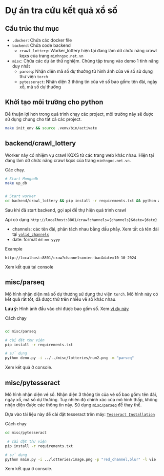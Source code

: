 # Dự án tra cứu kết quả xổ số

## Cấu trúc thư mục

- `.docker`: Chứa các docker file
- `backend`: Chứa code backend
  - `crawl_lottery`: Worker_lottery hiện tại đang làm dở chức năng crawl kqxs của trang `minhngoc.net.vn`
- `misc`: Chứa các dự án thử nghiệm. Chúng tập trung vào demo 1 tính năng duy nhất
  - `parseq`: Nhận diện mã số dự thưởng từ hình ảnh của vé số sử dụng thư viện `torch`
  - `pytesseract`: Nhận diện 3 thông tin của vé số bao gồm: tên đài, ngày xổ, mã số dự thưởng

## Khởi tạo môi trường cho python

Để thuận lợi hơn trong quá trình chạy các project, môi trường này sẽ được sử dụng chung cho tất cả các project.

```bash
make init_env && source .venv/bin/activate
```

## backend/crawl_lottery

Worker này có nhiệm vụ crawl KQXS từ các trang web khác nhau. Hiện tại đang làm dở chức năng crawl kqxs của trang `minhngoc.net.vn`.

Các chạy.

```bash
# Start Mongodb
make up_db


# Start worker
cd backend/crawl_lottery && pip install -r requirements.txt && python app.py
```

Sau khi đã start backend, gọi api để thự hiện quá trình crawl

Api có dạng `http://localhost:8801/craw?channels={channels}&date={date}`

- channels: các tên đài, phân tách nhau bằng dấu phẩy. Xem tất cả tên đài tại [`valid_channels`](/backend/crawl_lottery/crawler/constants.py)
- date: format `dd-mm-yyyy`

Example

```
http://localhost:8801/craw?channels=mien-bac&date=10-10-2024
```

Xem kết quả tại console

## misc/parseq

Mô hình nhận diện mã số dự thưởng sử dụng thư viện `torch`. Mô hình này có kết quả rất tốt, đã được thử trên nhiều vẽ số khác nhau.

**Lưu ý:** Hình ảnh đầu vào chỉ được bao gồm số. Xem [ví dụ này](/misc/lotteries/num.png)

Cách chạy

```bash

cd misc/parseq

# cài đặt thư viện
pip install -r requirements.txt

# sử dụng
python demo.py -i ../../misc/lotteries/num2.png -m "parseq"
```

Xem kết quả ở console.

## misc/pytesseract

Mô hình nhận diện vé số. Nhận diện 3 thông tin của vé số bao gồm: tên đài, ngày xổ, mã số dự thưởng.
Tuy nhiên độ chính xác của mô hình thấp, không nhận diện được các thông tin này. Sử dụng [`misc/parseq`](#miscparseq) để thay thế.

Dựa vào tài liệu này để cài đặt tesseract trên máy: [`Tesseract Installation`](https://tesseract-ocr.github.io/tessdoc/Installation.html)

Cách chạy

```bash
cd misc/pytesseract

 # cài đặt thư viện
pip install -r requirements.txt

# sử dụng
python main.py -i ../lotteries/image.png -p "red_channel,blur" -l vie
```

Xem kết quả ở console.
